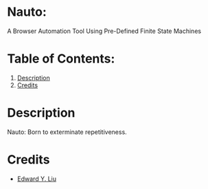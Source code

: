 # Nauto:
A Browser Automation Tool Using Pre-Defined Finite State Machines

# Table of Contents:
1. [Description](#description)
1. [Credits](#credits)

# Description
Nauto: Born to exterminate repetitiveness.

# Credits
* [Edward Y. Liu](edwardy.liu@mail.utoronto.ca)